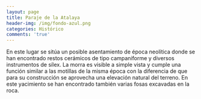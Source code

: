 ```yaml
---
layout: page
title: Paraje de la Atalaya
header-img: /img/fondo-azul.png
categories: Histórico
comments: 'true'
---
```



En este lugar se sitúa un posible asentamiento de época neolítica donde se han encontrado restos cerámicos de tipo campaniforme y diversos instrumentos de sílex. La morra es visible a simple vista y cumple una función similar a las motillas de la misma época con la diferencia de que para su construcción se aprovecha una elevación natural del terreno. En este yacimiento se han encontrado también varias fosas excavadas en la roca.

<div class="photos">
</div>
